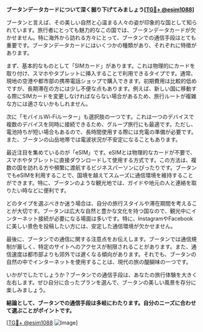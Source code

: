 **ブータンデータカードについて深く掘り下げてみましょう[[TG💪+ @esim1088](https://t.me/s/esim1088)]**

ブータンと言えば、その美しい自然と心温まる人々の姿が印象的な国として知られています。旅行者にとっても魅力的なこの国では、ブータンデータカードが欠かせません。特に海外から訪れる方々にとって、ブータンでの通信手段はとても重要です。ブータンデータカードにはいくつかの種類があり、それぞれに特徴があります。

まず、基本的なものとして「SIMカード」があります。これは物理的にカードを取り付け、スマホやタブレットに挿入することで利用できるタイプです。通常、現地の空港や都市部の携帯電話ショップで購入できます。初期費用は比較的低めですが、長期滞在の方には少し不便な点もあります。例えば、新しい国に移動する際にSIMカードを変更しなければならない場合があるため、旅行ルートが複雑な方には適さないかもしれません。

次に「モバイルWi-Fiルーター」も選択肢の一つです。これは一つのデバイスで複数のデバイスを同時に接続できるため、グループ旅行にも最適です。ただし、電池持ちが短い場合もあるので、長時間使用する際には充電の準備が必要です。また、ブータンの山岳地帯では電波状況が不安定になることもあります。

最近注目を集めているのが「eSIM」です。eSIMとは物理的なカードが不要で、スマホやタブレットに直接ダウンロードして使用する方式です。この方法は、複数の国を訪れる方や頻繁に渡航するビジネスパーソンにぴったりです。ブータンでもeSIMを利用することで、国境を越えてスムーズに通信環境を維持することができます。特に、ブータンのような観光地では、ガイドや地元の人と連絡を取りたい時などに便利です。

どのタイプを選ぶべきか迷う場合は、自分の旅行スタイルや滞在期間を考えることが大切です。ブータンは広大な自然と豊かな文化を持つ国なので、観光中にインターネット接続が必要になる場面は多いです。特に、InstagramやFacebookに美しい景色を投稿したい方には、安定した通信環境が欠かせません。

最後に、ブータンでの通信に関する注意点をお伝えします。ブータンでは通信規制が厳しく、特定のサイトへのアクセスが制限されることがあります。また、通信速度は都市部よりも郊外では遅くなる傾向があります。それでも、ブータンの自然の中でインターネットを使用することは、現代の旅の醍醐味の一つです。

いかがでしたでしょうか？ブータンでの通信手段は、あなたの旅行体験を大きく左右します。ぜひ自分に合ったプランを選んで、ブータンの美しい風景を存分に楽しみましょう。

**結論として、ブータンでの通信手段は多岐にわたります。自分のニーズに合わせて選ぶことがポイントです。**

[[TG💪+ @esim1088](https://t.me/s/esim1088) ![Image](https://i.postimg.cc/Y0z9fWf4/image.png)]